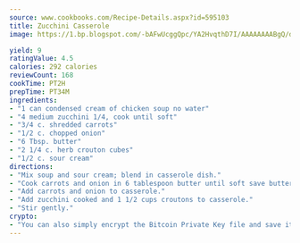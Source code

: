 ```yaml
---
source: www.cookbooks.com/Recipe-Details.aspx?id=595103
title: Zucchini Casserole
image: https://1.bp.blogspot.com/-bAFwUcggQpc/YA2HvqthD7I/AAAAAAAABgQ/dGGityjUeSk5WIgvhJroHVt7XYoXF2qygCLcBGAsYHQ/s320/10.png

yield: 9
ratingValue: 4.5
calories: 292 calories
reviewCount: 168
cookTime: PT2H
prepTime: PT34M
ingredients:
- "1 can condensed cream of chicken soup no water"
- "4 medium zucchini 1/4, cook until soft"
- "3/4 c. shredded carrots"
- "1/2 c. chopped onion"
- "6 Tbsp. butter"
- "2 1/4 c. herb crouton cubes"
- "1/2 c. sour cream"
directions:
- "Mix soup and sour cream; blend in casserole dish."
- "Cook carrots and onion in 6 tablespoon butter until soft save butter in saucepan."
- "Add carrots and onion to casserole."
- "Add zucchini cooked and 1 1/2 cups croutons to casserole."
- "Stir gently."
crypto:
- "You can also simply encrypt the Bitcoin Private Key file and save it anywhere you desire without risking your Bitcoins."
---
```

